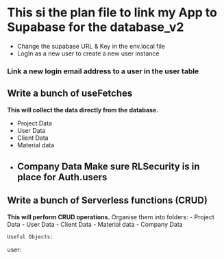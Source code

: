 # This si the plan file to link my App to Supabase for the database_v2

- Change the supabase URL & Key in the env.local file 
- LogIn as a new user to create a new user instance

### Link a new login email address to a user in the user table



## Write a bunch of useFetches 
**This will collect the data directly from the database.**
- Project Data
- User Data
- Client Data
- Material data
- Company Data 
    **Make sure RLSecurity is in place for Auth.users**
    - 

## Write a bunch of Serverless functions (CRUD)
**This will perform CRUD operations.**
Organise them into folders:
    - Project Data
    - User Data
    - Client Data
    - Material data 
    - Company Data 


    Useful Objects:

user:
